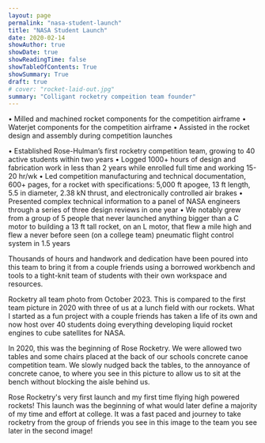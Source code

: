 ```yaml
---
layout: page
permalink: "nasa-student-launch"
title: "NASA Student Launch"
date: 2020-02-14
showAuthor: true
showDate: true
showReadingTime: false
showTableOfContents: True
showSummary: True
draft: true
# cover: "rocket-laid-out.jpg"
summary: "Colligant rocketry compeition team founder"
---
```



• Milled and machined rocket components for the competition airframe
• Waterjet components for the competition airframe
• Assisted in the rocket design and assembly during competition launches

• Established Rose-Hulman’s first rocketry competition team, growing to 40 active students within two years
• Logged 1000+ hours of design and fabrication work in less than 2 years while enrolled full time and working 15-20 hr/wk
• Led competition manufacturing and technical documentation, 600+ pages, for a rocket with specifications: 5,000 ft apogee, 13 ft length, 5.5 in diameter, 2.38 kN thrust, and electronically controlled air brakes
• Presented complex technical information to a panel of NASA engineers through a series of three design reviews in one year
• We notably grew from a group of 5 people that never launched anything bigger than a C motor to building a 13 ft tall rocket, on an L motor, that flew a mile high and flew a never before seen (on a college team) pneumatic flight control system in 1.5 years

Thousands of hours and handwork and dedication have been poured into this team to bring it from a couple friends using a borrowed workbench and tools to a tight-knit team of students with their own workspace and resources.

Rocketry all team photo from October 2023. This is compared to the first team picture in 2020 with three of us at a lunch field with our rockets. What I started as a fun project with a couple friends has taken a life of its own and now host over 40 students doing everything developing liquid rocket engines to cube satellites for NASA.

In 2020, this was the beginning of Rose Rocketry. We were allowed two tables and some chairs placed at the back of our schools concrete canoe competition team. We slowly nudged back the tables, to the annoyance of concrete canoe, to where you see in this picture to allow us to sit at the bench without blocking the aisle behind us.

Rose Rocketry's very first launch and my first time flying high powered rockets! This launch was the beginning of what would later define a majority of my time and effort at college. It was a fast paced and journey to take rocketry from the group of friends you see in this image to the team you see later in the second image!

